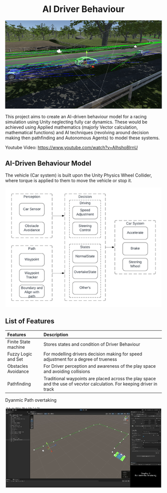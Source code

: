 
<h1 align = "center">AI Driver Behaviour</h1>

<p align = "center">
<img src = "ReadMe_Images/UnityRaceView.png" alt = "Race View in Unity Editor" />
</p> 

This project aims to create an AI-driven behaviour model for a racing simulation using Unity neglecting fully car dynamics. These would be achieved using Applied mathematics (majorly Vector calculation, mathematical functions) and AI techniques (revolving around decision making then pathfinding and Autonomous Agents) to model these systems.

Youtube Video: https://www.youtube.com/watch?v=AIhsho8lrnU

<h2 align = "left">AI-Driven Behaviour Model</h2>

The vehicle (Car system) is built upon the Unity Physics Wheel Collider, where torque is applied to them to move the vehicle or stop it. 

<p align = "center">
    <img src = "ReadMe_Images/DriverBehaviourSystem.png"/>
</p>

<h2 align = "left">List of Features</h2>

|Features             |Description                                                                                                           |
|:--------------------|:---------------------------------------------------------------------------------------------------------------------|
|Finite State machine |Stores states and condition of Driver Behaviour                                                                       | 
|Fuzzy Logic and Set  |For modelling drivers decision making for speed adjustment for a degree of trueness                                   |
|Obstacles Avoidance  |For Driver perception and awareness of the play space and avoiding collisions                                         |
|Pathfinding          |Traditional waypoints are placed across the play space and the use of vecvtor calculation. For keeping driver in track|


Dyanmic Path overtaking

 <p align = "center">
    <img src = "ReadMe_Images/DynamicOvertake.gif"/>
 </p>